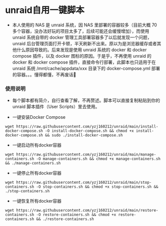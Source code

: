 # unraid自用一键脚本
- 本人使用的 NAS 是 unraid 系统，因 NAS 里部署的容器较多（目前大概 70 多个容器，没办法好玩的项目太多了，后续可能还会缓慢增加），而使用 unraid 系统自带的 docker 管理工具部署容器多了以后就发现一个问题，unraid 后台管理页面打开卡顿，半天刷新不出来。原以为是浏览器缓存或者其他什么原因导致的。后来发现是使用 unraid 系统的 docker 和 docker compose 插件，以及 docker 图标的原因。于是乎，不再使用 unraid 的 docker 和 docker compose 插件，直接命令行部署，此脚本也只适用于在 unraid 系统 /mnt/cache/appdata/xxx 目录下的 docker-compose.yml 部署的容器。。。懂得都懂，不再废话🐒
### 使用说明
- 每个脚本都有简介，自行查看了解，不再赘述。脚本可以直接复制粘贴到你的 unraid 脚本插件（User Scripts）里去使用。

- 一键安装Docker Compose
```
wget https://raw.githubusercontent.com/yzj160212/unraid/main/install-docker-compose.sh -O install-docker-compose.sh && chmod +x install-docker-compose.sh && sudo ./install-docker-compose.sh
```

- 一键启动所有docker容器
```
wget https://raw.githubusercontent.com/yzj160212/unraid/main/manage-containers.sh -O manage-containers.sh && chmod +x manage-containers.sh && ./manage-containers.sh
```

- 一键停止所有docker容器
```
wget https://raw.githubusercontent.com/yzj160212/unraid/main/stop-containers.sh -O stop-containers.sh && chmod +x stop-containers.sh && ./stop-containers.sh
```

- 一键恢复所有docker容器
```
wget https://raw.githubusercontent.com/yzj160212/unraid/main/restore-containers.sh -O restore-containers.sh && chmod +x restore-containers.sh && ./restore-containers.sh
```